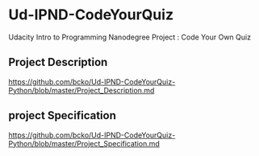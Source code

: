 # Ud-IPND-CodeYourQuiz
Udacity Intro to Programming Nanodegree Project : Code Your Own Quiz

## Project Description
https://github.com/bcko/Ud-IPND-CodeYourQuiz-Python/blob/master/Project_Description.md

## project Specification
https://github.com/bcko/Ud-IPND-CodeYourQuiz-Python/blob/master/Project_Specification.md
